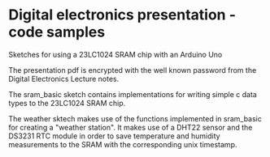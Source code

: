 # Digital electronics presentation - code samples
Sketches for using a 23LC1024 SRAM chip with an Arduino Uno  

The presentation pdf is encrypted with the well known password from the Digital Electronics Lecture notes.

The sram_basic sketch contains implementations for writing simple c data types to the 23LC1024 SRAM chip.

The weather sktech makes use of the functions implemented in sram_basic for creating a "weather station".
It makes use of a DHT22 sensor and the DS3231 RTC module in order to save temperature and humidity measurements to the SRAM with the corresponding unix timestamp.
